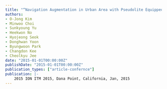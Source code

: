 ```yaml
---
title: "“Navigation Augmentation in Urban Area with Pseudolite Equipped High Altitude Long Endurance UAV”"
authors:
- O-Jong Kim
- Minwoo Choi
- Sunkyoung Yu
- Heekwon No
- Hyojeong Seok
- Donghwan Yoon
- Byungwoon Park
- Changdon Kee
- Cheolkyu Jee
date: "2015-01-01T00:00:00Z"
publishDate: "2015-01-01T00:00:00Z"
publication_types: ["article-confernce"]
publication: |-
    2015 ION ITM 2015, Dana Point, California, Jan, 2015
---
```

